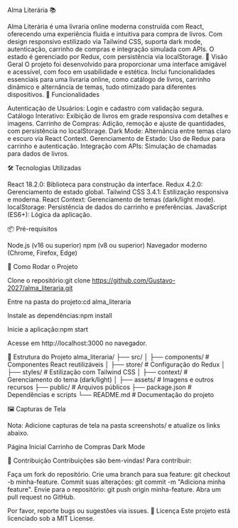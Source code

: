 Alma Literária 📚

Alma Literária é uma livraria online moderna construída com React, oferecendo uma experiência fluida e intuitiva para compra de livros. Com design responsivo estilizado via Tailwind CSS, suporta dark mode, autenticação, carrinho de compras e integração simulada com APIs. O estado é gerenciado por Redux, com persistência via localStorage.
📖 Visão Geral
O projeto foi desenvolvido para proporcionar uma interface amigável e acessível, com foco em usabilidade e estética. Inclui funcionalidades essenciais para uma livraria online, como catálogo de livros, carrinho dinâmico e alternância de temas, tudo otimizado para diferentes dispositivos.
🚀 Funcionalidades

Autenticação de Usuários: Login e cadastro com validação segura.
Catálogo Interativo: Exibição de livros em grade responsiva com detalhes e imagens.
Carrinho de Compras: Adição, remoção e ajuste de quantidades, com persistência no localStorage.
Dark Mode: Alternância entre temas claro e escuro via React Context.
Gerenciamento de Estado: Uso de Redux para carrinho e autenticação.
Integração com APIs: Simulação de chamadas para dados de livros.

🛠 Tecnologias Utilizadas

React 18.2.0: Biblioteca para construção da interface.
Redux 4.2.0: Gerenciamento de estado global.
Tailwind CSS 3.4.1: Estilização responsiva e moderna.
React Context: Gerenciamento de temas (dark/light mode).
localStorage: Persistência de dados do carrinho e preferências.
JavaScript (ES6+): Lógica da aplicação.

📦 Pré-requisitos

Node.js (v16 ou superior)
npm (v8 ou superior)
Navegador moderno (Chrome, Firefox, Edge)

🏃 Como Rodar o Projeto

Clone o repositório:git clone https://github.com/Gustavo-2027/alma_literaria.git


Entre na pasta do projeto:cd alma_literaria


Instale as dependências:npm install


Inicie a aplicação:npm start


Acesse em http://localhost:3000 no navegador.

📂 Estrutura do Projeto
alma_literaria/
├── src/
│   ├── components/     # Componentes React reutilizáveis
│   ├── store/         # Configuração do Redux
│   ├── styles/        # Estilização com Tailwind CSS
│   ├── context/       # Gerenciamento do tema (dark/light)
│   ├── assets/        # Imagens e outros recursos
├── public/            # Arquivos públicos
├── package.json       # Dependências e scripts
└── README.md          # Documentação do projeto

🖼 Capturas de Tela

Nota: Adicione capturas de tela na pasta screenshots/ e atualize os links abaixo.


Página Inicial 
Carrinho de Compras 
Dark Mode 

🤝 Contribuição
Contribuições são bem-vindas! Para contribuir:

Faça um fork do repositório.
Crie uma branch para sua feature: git checkout -b minha-feature.
Commit suas alterações: git commit -m "Adiciona minha feature".
Envie para o repositório: git push origin minha-feature.
Abra um pull request no GitHub.

Por favor, reporte bugs ou sugestões via issues.
📜 Licença
Este projeto está licenciado sob a MIT License.